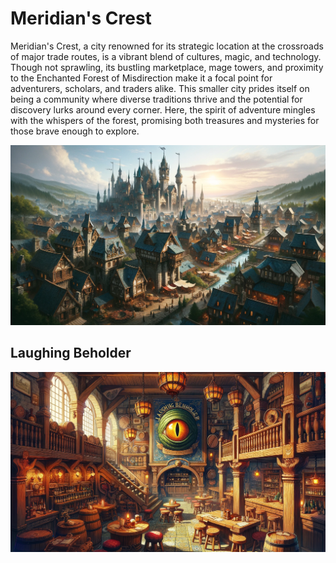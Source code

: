 # Meridian's Crest

Meridian's Crest, a city renowned for its strategic location at the crossroads of major trade routes, is a vibrant blend of cultures, magic, and technology. Though not sprawling, its bustling marketplace, mage towers, and proximity to the Enchanted Forest of Misdirection make it a focal point for adventurers, scholars, and traders alike. This smaller city prides itself on being a community where diverse traditions thrive and the potential for discovery lurks around every corner. Here, the spirit of adventure mingles with the whispers of the forest, promising both treasures and mysteries for those brave enough to explore.

![meridians_crest](./img/town/meridian_crest.webp)

## Laughing Beholder
![laughing beholder](./img/town/Laughing_Beholder.webp)